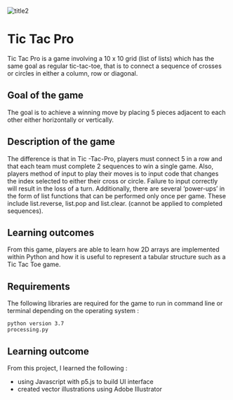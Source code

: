 ![title2](https://user-images.githubusercontent.com/25546711/60030182-1cfc2d80-96d5-11e9-9952-293f39247860.png)

# Tic Tac Pro
Tic Tac Pro is a game involving a 10 x 10 grid (list of lists) which has the same goal as regular tic-tac-toe, that is to connect a sequence of crosses or circles in either a column, row or diagonal. 

## Goal of the game
The goal is to achieve a winning move by placing 5 pieces adjacent to each other either horizontally or vertically.


## Description of the game
 The difference is that in Tic -Tac-Pro, players must connect 5 in a row and that each team must complete 2 sequences to win a single game. Also, players method of input to play their moves is to input code that changes the index selected to either their cross or circle. Failure to input correctly will result in the loss of a turn. Additionally, there are several ‘power-ups’ in the form of list functions that can be performed only once per game. These include list.reverse, list.pop and list.clear. (cannot be applied to completed sequences). 

## Learning outcomes
From this game, players are able to learn how 2D arrays are implemented within Python and how it is useful to represent a tabular structure such as a Tic Tac Toe game.

## Requirements
The following libraries are required for the game to run in command line or terminal depending on the operating system :
```
python version 3.7
processing.py
```

## Learning outcome
From this project, I learned the following :
* using Javascript with p5.js to build UI interface
* created vector illustrations using Adobe Illustrator 



